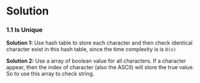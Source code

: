 # Solution
### 1.1 Is Unique

__Solution 1:__ Use hash table to store each character and then check identical character exist in this hash table, since the time complexity is is `O(n)`

__Solution 2:__ Use a array of boolean value for all characters. If a character appear, then the index of character (also the ASCII) will store the true value. So to use this array to check string.